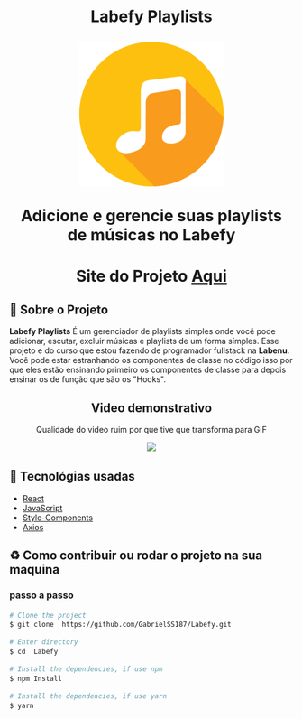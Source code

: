 <h1 align="center">
    <p>Labefy Playlists</p>
    <img src="public/favicon.ico" />
    <p>Adicione e gerencie suas playlists de músicas no Labefy<p>
</h1>

<h1 align="center">Site do Projeto
<a href="http://labefy-playlist.surge.sh ">
Aqui</a></h1>


## 📕 Sobre o Projeto

**Labefy Playlists** É um gerenciador de playlists simples onde você pode adicionar, escutar, excluir músicas e playlists de um  forma símples. Esse projeto e do curso que estou fazendo de programador fullstack na **Labenu**. Você pode estar estranhando os componentes de classe no código isso por que eles estão ensinando primeiro os componentes de classe para depois ensinar os de função que são os "Hooks".

<h2 align="center">Video demonstrativo</h2>
<p align="center">Qualidade do video ruim por que tive que transforma para GIF</p>
   
<p align="center">
  <img src="https://media.giphy.com/media/h6GCcibr0vL0bqNw9H/giphy.gif" width="600"/>
</p>

## 🔨 Tecnológias usadas

- [React](https://pt-br.reactjs.org/)
- [JavaScript](https://www.javascript.com/)
- [Style-Components](https://styled-components.com/)
- [Axios](https://axios-http.com/)

## ♻ Como contribuir ou rodar o projeto na sua maquina

### passo a passo

```bash
# Clone the project
$ git clone  https://github.com/GabrielSS187/Labefy.git
```

```bash
# Enter directory
$ cd  Labefy
```

```bash
# Install the dependencies, if use npm
$ npm Install
```

```bash
# Install the dependencies, if use yarn
$ yarn
```
